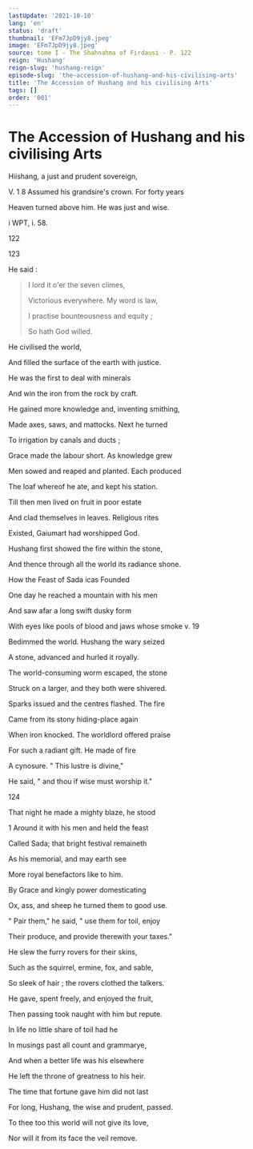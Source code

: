 ```yaml
---
lastUpdate: '2021-10-10'
lang: 'en'
status: 'draft'
thumbnail: 'EFm7JpD9jy8.jpeg'
image: 'EFm7JpD9jy8.jpeg'
source: tome I - The Shahnahma of Firdausi - P. 122
reign: 'Hushang'
reign-slug: 'hushang-reign'
episode-slug: 'the-accession-of-hushang-and-his-civilising-arts'
title: 'The Accession of Hushang and his civilising Arts'
tags: []
order: '001'
---
```


<!-- LTeX: language=en -->

# The Accession of Hushang and his civilising Arts

Hiishang, a just and prudent sovereign,

V. 1 8 Assumed his grandsire's crown. For forty years

Heaven turned above him. He was just and wise.

i WPT, i. 58.

122



123

He said :

> I lord it o'er the seven climes,
>
> Victorious everywhere. My word is law,
>
> I practise bounteousness and equity ;
>
> So hath God willed.

He civilised the world,

And filled the surface of the earth with justice.

He was the first to deal with minerals

And win the iron from the rock by craft.

He gained more knowledge and, inventing smithing,

Made axes, saws, and mattocks. Next he turned

To irrigation by canals and ducts ;

Grace made the labour short. As knowledge grew

Men sowed and reaped and planted. Each produced

The loaf whereof he ate, and kept his station.

Till then men lived on fruit in poor estate

And clad themselves in leaves. Religious rites

Existed, Gaiumart had worshipped God.

Hushang first showed the fire within the stone,

And thence through all the world its radiance shone.

How the Feast of Sada icas Founded

One day he reached a mountain with his men

And saw afar a long swift dusky form

With eyes like pools of blood and jaws whose smoke v. 19

Bedimmed the world. Hushang the wary seized

A stone, advanced and hurled it royally.

The world-consuming worm escaped, the stone

Struck on a larger, and they both were shivered.

Sparks issued and the centres flashed. The fire

Came from its stony hiding-place again

When iron knocked. The worldlord offered praise

For such a radiant gift. He made of fire

A cynosure. " This lustre is divine,"

He said, " and thou if wise must worship it."

124

That night he made a mighty blaze, he stood

1 Around it with his men and held the feast

Called Sada; that bright festival remaineth

As his memorial, and may earth see

More royal benefactors like to him.

By Grace and kingly power domesticating

Ox, ass, and sheep he turned them to good use.

" Pair them," he said, " use them for toil, enjoy

Their produce, and provide therewith your taxes."

He slew the furry rovers for their skins,

Such as the squirrel, ermine, fox, and sable,

So sleek of hair ; the rovers clothed the talkers.

He gave, spent freely, and enjoyed the fruit,

Then passing took naught with him but repute.

In life no little share of toil had he

In musings past all count and grammarye,

And when a better life was his elsewhere

He left the throne of greatness to his heir.

The time that fortune gave him did not last

For long, Hushang, the wise and prudent, passed.

To thee too this world will not give its love,

Nor will it from its face the veil remove.
